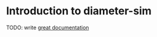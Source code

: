 # Introduction to diameter-sim

TODO: write [great documentation](http://jacobian.org/writing/what-to-write/)
